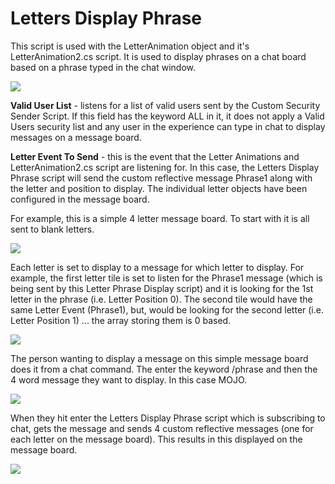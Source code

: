 # Letters Display Phrase

This script is used with the LetterAnimation object and it's LetterAnimation2.cs script.  It is used to display phrases on a chat board based on a phrase typed in the chat window.

![](https://github.com/mojoD/Sansar-Simple-And-Reflex-Script-Integration/blob/master/images/phrase.png)

**Valid User List** - listens for a list of valid users sent by the Custom Security Sender Script.  If this field has the keyword ALL in it, it does not apply a Valid Users security list and any user in the experience can type in chat to display messages on a message board.

**Letter Event To Send** - this is the event that the Letter Animations and LetterAnimation2.cs script are listening for.  In this case, the Letters Display Phrase script will send the custom reflective message Phrase1 along with the letter and position to display.  The individual letter objects have been configured in the message board.

For example, this is a simple 4 letter message board.  To start with it is all sent to blank letters.

![](https://github.com/mojoD/Sansar-Simple-And-Reflex-Script-Integration/blob/master/images/Phrase2.png)

Each letter is set to display to a message for which letter to display.  For example, the first letter tile is set to listen for the Phrase1 message (which is being sent by this Letter Phrase Display script) and it is looking for the 1st letter in the phrase (i.e. Letter Position 0).  The second tile would have the same Letter Event (Phrase1), but, would be looking for the second letter (i.e. Letter Position 1) ... the array storing them is 0 based.

![](https://github.com/mojoD/Sansar-Simple-And-Reflex-Script-Integration/blob/master/images/phrase1.png)

The person wanting to display a message on this simple message board does it from a chat command.  The enter the keyword /phrase and then the 4 word message they want to display.  In this case MOJO.

![](https://github.com/mojoD/Sansar-Simple-And-Reflex-Script-Integration/blob/master/images/Phrase3.png)

When they hit enter the Letters Display Phrase script which is subscribing to chat, gets the message and sends 4 custom reflective messages (one for each letter on the message board).  This results in this displayed on the message board.

![](https://github.com/mojoD/Sansar-Simple-And-Reflex-Script-Integration/blob/master/images/phrase4.png)

